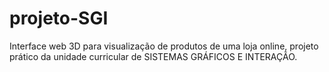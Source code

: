# projeto-SGI
Interface web 3D para visualização de produtos de uma loja online, projeto prático da unidade curricular de SISTEMAS GRÁFICOS E INTERAÇÃO.


